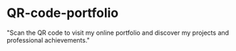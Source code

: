 # QR-code-portfolio
"Scan the QR code to visit my online portfolio and discover my projects and professional achievements."
